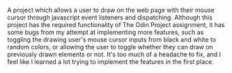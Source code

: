 A project which allows a user to draw on the web page with their mouse cursor through javascript event listeners and dispatching. 
Although this project has the required functionality of The Odin Project assignment, it has some bugs from my attempt at implementing more features, such as toggling the drawing user's mouse cursor inputs from black and white to random colors, or allowing the user to toggle whether they can draw on previously drawn elements or not. It's too much of a headache to fix, and I feel like I learned a lot trying to implement the features in the first place.

